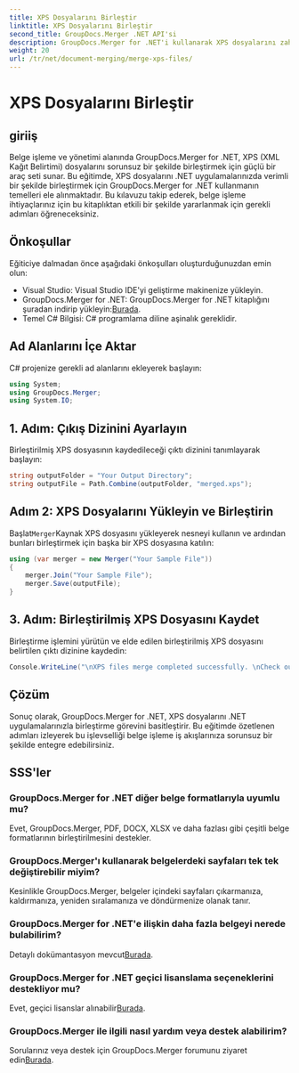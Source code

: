 ```yaml
---
title: XPS Dosyalarını Birleştir
linktitle: XPS Dosyalarını Birleştir
second_title: GroupDocs.Merger .NET API'si
description: GroupDocs.Merger for .NET'i kullanarak XPS dosyalarını zahmetsizce nasıl birleştireceğinizi öğrenin. .NET uygulamalarınızda belge işlemeyi basitleştirin.
weight: 20
url: /tr/net/document-merging/merge-xps-files/
---
```


# XPS Dosyalarını Birleştir

## giriiş
Belge işleme ve yönetimi alanında GroupDocs.Merger for .NET, XPS (XML Kağıt Belirtimi) dosyalarını sorunsuz bir şekilde birleştirmek için güçlü bir araç seti sunar. Bu eğitimde, XPS dosyalarını .NET uygulamalarınızda verimli bir şekilde birleştirmek için GroupDocs.Merger for .NET kullanmanın temelleri ele alınmaktadır. Bu kılavuzu takip ederek, belge işleme ihtiyaçlarınız için bu kitaplıktan etkili bir şekilde yararlanmak için gerekli adımları öğreneceksiniz.
## Önkoşullar
Eğiticiye dalmadan önce aşağıdaki önkoşulları oluşturduğunuzdan emin olun:
- Visual Studio: Visual Studio IDE'yi geliştirme makinenize yükleyin.
-  GroupDocs.Merger for .NET: GroupDocs.Merger for .NET kitaplığını şuradan indirip yükleyin:[Burada](https://releases.groupdocs.com/merger/net/).
- Temel C# Bilgisi: C# programlama diline aşinalık gereklidir.

## Ad Alanlarını İçe Aktar
C# projenize gerekli ad alanlarını ekleyerek başlayın:
```csharp
using System; 
using GroupDocs.Merger;
using System.IO;
```
## 1. Adım: Çıkış Dizinini Ayarlayın
Birleştirilmiş XPS dosyasının kaydedileceği çıktı dizinini tanımlayarak başlayın:
```csharp
string outputFolder = "Your Output Directory";
string outputFile = Path.Combine(outputFolder, "merged.xps");
```
## Adım 2: XPS Dosyalarını Yükleyin ve Birleştirin
 Başlat`Merger`Kaynak XPS dosyasını yükleyerek nesneyi kullanın ve ardından bunları birleştirmek için başka bir XPS dosyasına katılın:
```csharp
using (var merger = new Merger("Your Sample File"))
{
    merger.Join("Your Sample File");
    merger.Save(outputFile);
}
```
## 3. Adım: Birleştirilmiş XPS Dosyasını Kaydet
Birleştirme işlemini yürütün ve elde edilen birleştirilmiş XPS dosyasını belirtilen çıktı dizinine kaydedin:
```csharp
Console.WriteLine("\nXPS files merge completed successfully. \nCheck output in {0}", outputFolder);
```

## Çözüm
Sonuç olarak, GroupDocs.Merger for .NET, XPS dosyalarını .NET uygulamalarınızla birleştirme görevini basitleştirir. Bu eğitimde özetlenen adımları izleyerek bu işlevselliği belge işleme iş akışlarınıza sorunsuz bir şekilde entegre edebilirsiniz.

## SSS'ler
### GroupDocs.Merger for .NET diğer belge formatlarıyla uyumlu mu?
Evet, GroupDocs.Merger, PDF, DOCX, XLSX ve daha fazlası gibi çeşitli belge formatlarının birleştirilmesini destekler.
### GroupDocs.Merger'ı kullanarak belgelerdeki sayfaları tek tek değiştirebilir miyim?
Kesinlikle GroupDocs.Merger, belgeler içindeki sayfaları çıkarmanıza, kaldırmanıza, yeniden sıralamanıza ve döndürmenize olanak tanır.
### GroupDocs.Merger for .NET'e ilişkin daha fazla belgeyi nerede bulabilirim?
 Detaylı dokümantasyon mevcut[Burada](https://tutorials.groupdocs.com/merger/net/).
### GroupDocs.Merger for .NET geçici lisanslama seçeneklerini destekliyor mu?
 Evet, geçici lisanslar alınabilir[Burada](https://purchase.groupdocs.com/temporary-license/).
### GroupDocs.Merger ile ilgili nasıl yardım veya destek alabilirim?
 Sorularınız veya destek için GroupDocs.Merger forumunu ziyaret edin[Burada](https://forum.groupdocs.com/c/merger/32).